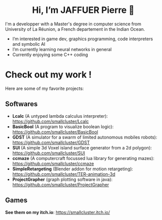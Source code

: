 <h1  align="center"> Hi, I’m JAFFUER Pierre 👋 </h1>




I'm a developper with a Master's degree in computer science from University of La Réunion, a French departement in the Indian Ocean.
- I’m interested in game dev, graphics programming, code interpreters and symbolic AI
- I’m currently learning neural networks in general
- Currently enjoying some C++ coding


# Check out my work !

Here are some of my favorite projects:

## Softwares

- **Lcalc** (A untyped lambda calculus interpreter): https://github.com/smallcluster/Lcalc
- **BasicBool** (A program to visualize boolean logic): https://github.com/smallcluster/BasicBool
- **GDST** (A simulator for a swarm of limited autonomous mobiles robots): https://github.com/smallcluster/GDST
- **SUI** (A simple 3d Voxel island surface generator from a 2d polygon): https://github.com/smallcluster/SUI
- **ccmaze** (A computercraft focussed lua library for generating mazes): https://github.com/smallcluster/ccmaze
- **SimpleRetargeting** (Blender addon for motion retargeting): https://github.com/smallcluster/TER-animation-3d
- **ProjectGrapher** (graph plotting software in java): https://github.com/smallcluster/ProjectGrapher

## Games

**See them on my itch.io**: https://smallcluster.itch.io/


